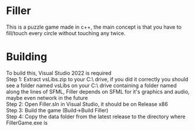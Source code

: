 # Filler
This is a puzzle game made in c++, the main concept is that you have to fill/touch every circle without touching any twice.
# Building
To build this, Visual Studio 2022 is required<br>
Step 1: Extract vsLibs.zip to your C:\ drive, if you did it correctly you should see a folder named vsLibs on your C:\ drive containing a folder named along the lines of SFML, Filler depends on SFML for it's graphics and audio, maybe even network in the future<br>
Step 2: Open Filler.sln in Visual Studio, it should be on Release x86<br>
Step 3: Build the game (Build->Build Filler)<br>
Step 4: Copy the data folder from the latest release to the directory where FillerGame.exe is
